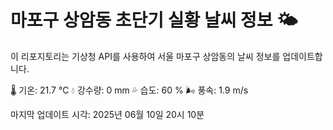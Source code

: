 
# 마포구 상암동 초단기 실황 날씨 정보 🌤️

이 리포지토리는 기상청 API를 사용하여 서울 마포구 상암동의 날씨 정보를 업데이트합니다. 

🌡️ 기온: 21.7 ℃
💧 강수량: 0 mm
💦 습도: 60 %
🌬️ 풍속: 1.9 m/s

마지막 업데이트 시각: 2025년 06월 10일 20시 10분    
